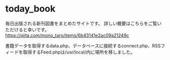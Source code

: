 # today_book

毎日出版される新刊図書をまとめたサイトです。
詳しい概要はこちらをご覧いただけると幸いです。https://qiita.com/mono_taro/items/6b43141e2ac09a21249c

書籍データを取得するdata.php、データベースに接続するconnect.php、RSSフィードを取得するFeed.phpは/usr/local/内に場所を移しました。
